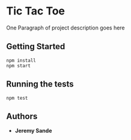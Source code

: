 # Tic Tac Toe

One Paragraph of project description goes here

## Getting Started

```terminal
npm install
npm start
```

## Running the tests

```terminal
npm test
```
## Authors

* **Jeremy Sande** 